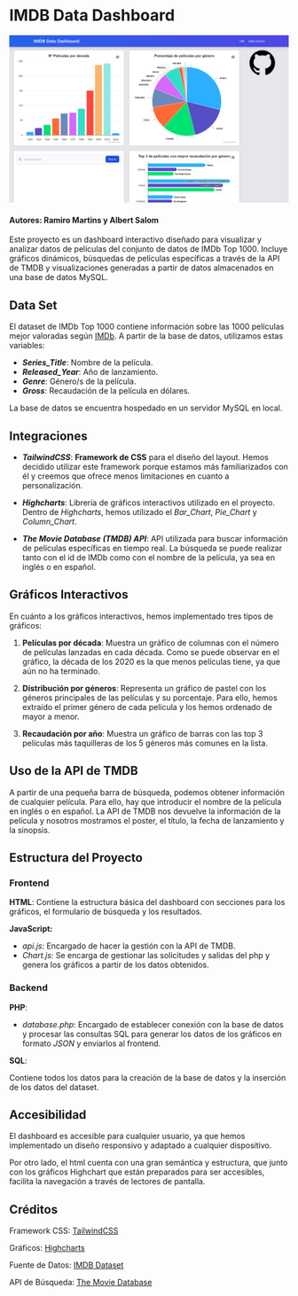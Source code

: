 # IMDB Data Dashboard

![Captura de pantalla de la página web](./img/screenshot.png)

#### Autores: Ramiro Martins y Albert Salom

Este proyecto es un dashboard interactivo diseñado para visualizar y analizar datos de películas del conjunto de datos de IMDb Top 1000. Incluye gráficos dinámicos, búsquedas de películas específicas a través de la API de TMDB y visualizaciones generadas a partir de datos almacenados en una base de datos MySQL.

## Data Set

El dataset de IMDb Top 1000 contiene información sobre las 1000 películas mejor valoradas según [IMDb](https://www.imdb.com/). A partir de la base de datos, utilizamos estas variables:

- **_Series_Title_**: Nombre de la película.
- **_Released_Year_**: Año de lanzamiento.
- **_Genre_**: Género/s de la película.
- **_Gross_**: Recaudación de la película en dólares.

La base de datos se encuentra hospedado en un servidor MySQL en local.

## Integraciones

- **_TailwindCSS_**: **Framework de CSS** para el diseño del layout. Hemos decidido utilizar este framework porque estamos más familiarizados con él y creemos que ofrece menos limitaciones en cuanto a personalización.

- **_Highcharts_**: Librería de gráficos interactivos utilizado en el proyecto. Dentro de _Highcharts_, hemos utilizado el _Bar_Chart_, _Pie_Chart_ y _Column_Chart_.

- **_The Movie Database (TMDB) API_**: API utilizada para buscar información de películas específicas en tiempo real. La búsqueda se puede realizar tanto con el id de IMDb como con el nombre de la película, ya sea en inglés o en español.

## Gráficos Interactivos

En cuánto a los gráficos interactivos, hemos implementado tres tipos de gráficos:

1. **Películas por década**: Muestra un gráfico de columnas con el número de películas lanzadas en cada década. Como se puede observar en el gráfico, la década de los 2020 es la que menos películas tiene, ya que aún no ha terminado.

2. **Distribución por géneros**: Representa un gráfico de pastel con los géneros principales de las películas y su porcentaje. Para ello, hemos extraído el primer género de cada película y los hemos ordenado de mayor a menor.

3. **Recaudación por año**: Muestra un gráfico de barras con las top 3 películas más taquilleras de los 5 géneros más comunes en la lista.

## Uso de la API de TMDB

A partir de una pequeña barra de búsqueda, podemos obtener información de cualquier película. Para ello, hay que introducir el nombre de la película en inglés o en español. La API de TMDB nos devuelve la información de la película y nosotros mostramos el poster, el título, la fecha de lanzamiento y la sinopsis.

## Estructura del Proyecto

### Frontend

**HTML**: Contiene la estructura básica del dashboard con secciones para los gráficos, el formulario de búsqueda y los resultados.

**JavaScript:**

- _api.js_: Encargado de hacer la gestión con la API de TMDB.
- _Chart.js_: Se encarga de gestionar las solicitudes y salidas del php y genera los gráficos a partir de los datos obtenidos.

### Backend

**PHP**:

- _database.php_: Encargado de establecer conexión con la base de datos y procesar las consultas SQL para generar los datos de los gráficos en formato _JSON_ y enviarlos al frontend.

**SQL**:

Contiene todos los datos para la creación de la base de datos y la inserción de los datos del dataset.

## Accesibilidad

El dashboard es accesible para cualquier usuario, ya que hemos implementado un diseño responsivo y adaptado a cualquier dispositivo.

Por otro lado, el html cuenta con una gran semántica y estructura, que junto con los gráficos Highchart que están preparados para ser accesibles, facilita la navegación a través de lectores de pantalla.

## Créditos

Framework CSS: [TailwindCSS](https://tailwindcss.com/)

Gráficos: [Highcharts](https://www.highcharts.com/)

Fuente de Datos: [IMDB Dataset](https://www.kaggle.com/datasets/harshitshankhdhar/imdb-dataset-of-top-1000-movies-and-tv-shows)

API de Búsqueda: [The Movie Database](https://www.themoviedb.org/)
